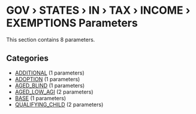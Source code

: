 # GOV › STATES › IN › TAX › INCOME › EXEMPTIONS Parameters

This section contains 8 parameters.

## Categories

- [ADDITIONAL](additional/index.md) (1 parameters)
- [ADOPTION](adoption/index.md) (1 parameters)
- [AGED_BLIND](aged_blind/index.md) (1 parameters)
- [AGED_LOW_AGI](aged_low_agi/index.md) (2 parameters)
- [BASE](base/index.md) (1 parameters)
- [QUALIFYING_CHILD](qualifying_child/index.md) (2 parameters)

